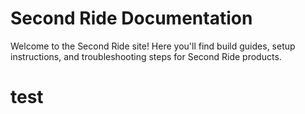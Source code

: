 # Second Ride Documentation

Welcome to the Second Ride site! Here you'll find build guides, setup instructions, and troubleshooting steps for Second Ride products. 

# test

